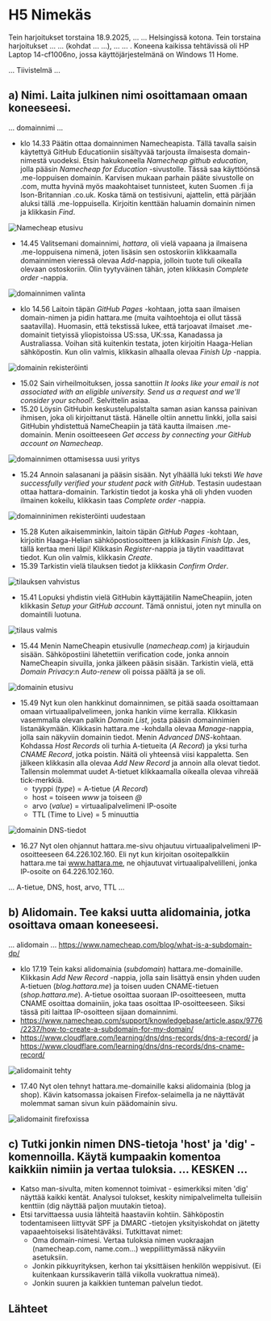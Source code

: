 # H5 Nimekäs

Tein harjoitukset torstaina 18.9.2025, ... ... Helsingissä kotona. Tein torstaina harjoitukset ... ... (kohdat ... ...), ... ... . Koneena kaikissa tehtävissä oli HP Laptop 14-cf1006no, jossa käyttöjärjestelmänä on Windows 11 Home.

... Tiivistelmä ...

## a) Nimi. Laita julkinen nimi osoittamaan omaan koneeseesi.

... domainnimi ... 

- klo 14.33 Päätin ottaa domainnimen Namecheapista. Tällä tavalla saisin käytettyä GitHub Educationiin sisältyvää tarjousta ilmaisesta domain-nimestä vuodeksi. Etsin hakukoneella _Namecheap github education_, jolla pääsin _Namecheap for Education_ -sivustolle. Tässä saa käyttöönsä .me-loppuisen domainin. Karvisen mukaan parhain pääte sivustolle on .com, mutta hyvinä myös maakohtaiset tunnisteet, kuten Suomen .fi ja Ison-Britannian .co.uk. Koska tämä on testisivuni, ajattelin, että pärjään aluksi tällä .me-loppuisella. Kirjoitin kenttään haluamin domainin nimen ja klikkasin _Find_.

![Namecheap etusivu](images/h5-kuva01.jpg)

- 14.45 Valitsemani domainnimi, _hattara_, oli vielä vapaana ja ilmaisena .me-loppuisena nimenä, joten lisäsin sen ostoskoriin klikkaamalla domainnimen vieressä olevaa _Add_-nappia, jolloin tuote tuli oikealla olevaan ostoskoriin. Olin tyytyväinen tähän, joten klikkasin _Complete order_ -nappia.

![domainnimen valinta](images/h5-kuva02.jpg)

- klo 14.56 Laitoin täpän _GitHub Pages_ -kohtaan, jotta saan ilmaisen domain-nimen ja pidin hattara.me (muita vaihtoehtoja ei ollut tässä saatavilla). Huomasin, että tekstissä lukee, että tarjoavat ilmaiset .me-domainit tietyissä yliopistoissa US:ssa, UK:ssa, Kanadassa ja Australiassa. Voihan sitä kuitenkin testata, joten kirjoitin Haaga-Helian sähköpostin. Kun olin valmis, klikkasin alhaalla olevaa _Finish Up_ -nappia.

![domainin rekisteröinti](images/h5-kuva03.jpg)

- 15.02 Sain virheilmoituksen, jossa sanottiin _It looks like your email is not associated with an eligible university. Send us a request and we'll consider your school!_. Selvittelin asiaa.
- 15.20 Löysin GitHubin keskustelupalstalta saman asian kanssa painivan ihmisen, joka oli kirjoittanut tästä. Hänelle oltiin annettu linkki, jolla saisi GitHubin yhdistettuä NameCheapiin ja tätä kautta ilmaisen .me-domainin. Menin osoitteeseen _Get access by connecting your GitHub account on Namecheap_.

![domainnimen ottamisessa uusi yritys](images/h5-kuva04.jpg)

-  15.24 Annoin salasanani ja pääsin sisään. Nyt ylhäällä luki teksti _We have successfully verified your student pack with GitHub_. Testasin uudestaan ottaa hattara-domainin. Tarkistin tiedot ja koska yhä oli yhden vuoden ilmainen kokeilu, klikkasin taas _Complete order_ -nappia.

![domainninimen rekisteröinti uudestaan](images/h5-kuva05.jpg)

- 15.28 Kuten aikaisemminkin, laitoin täpän _GitHub Pages_ -kohtaan, kirjoitin Haaga-Helian sähköpostiosoitteen ja klikkasin _Finish Up_. Jes, tällä kertaa meni läpi! Klikkasin _Register_-nappia ja täytin vaadittavat tiedot. Kun olin valmis, klikkasin _Create_.  
- 15.39 Tarkistin vielä tilauksen tiedot ja klikkasin _Confirm Order_.

![tilauksen vahvistus](images/h5-kuva06.jpg)

- 15.41 Lopuksi yhdistin vielä GitHubin käyttäjätilin NameCheapiin, joten klikkasin _Setup your GitHub account_. Tämä onnistui, joten nyt minulla on domaintili luotuna.

![tilaus valmis](images/h5-kuva07.jpg)

- 15.44 Menin NameCheapin etusivulle (_namecheap.com_) ja kirjauduin sisään. Sähköpostiini lähetettiin verification code, jonka annoin NameCheapin sivuilla, jonka jälkeen pääsin sisään. Tarkistin vielä, että _Domain Privacy_:n _Auto-renew_ oli poissa päältä ja se oli.

![domainin etusivu](images/h5-kuva08.jpg)

- 15.49 Nyt kun olen hankkinut domainnimen, se pitää saada osoittamaan omaan virtuaalipalvelimeen, jonka hankin viime kerralla. Klikkasin vasemmalla olevan palkin _Domain List_, josta pääsin domainnimien listanäkymään. Klikkasin hattara.me -kohdalla olevaa _Manage_-nappia, jolla sain näkyviin domainin tiedot. Menin _Advanced DNS_-kohtaan. Kohdassa _Host Records_ oli turhia A-tietueita (_A Record_) ja yksi turha _CNAME Record_, jotka poistin. Näitä oli yhteensä viisi kappaletta. Sen jälkeen klikkasin alla olevaa _Add New Record_ ja annoin alla olevat tiedot. Tallensin molemmat uudet A-tietuet klikkaamalla oikealla olevaa vihreää tick-merkkiä.
  - tyyppi (_type_) = A-tietue (_A Record_)
  - host = toiseen _www_ ja toiseen _@_
  - arvo (_value_) = virtuaalipalvelimeni IP-osoite
  - TTL (Time to Live) = 5 minuuttia

![domainin DNS-tiedot](images/h5-kuva09.jpg)

- 16.27 Nyt olen ohjannut hattara.me-sivu ohjautuu virtuaalipalvelimeni IP-osoitteeseen 64.226.102.160. Eli nyt kun kirjoitan osoitepalkkiin hattara.me tai www.hattara.me, ne ohjautuvat virtuaalipalvelilleni, jonka IP-osoite on 64.226.102.160.



... A-tietue, DNS, host, arvo, TTL ... 



## b) Alidomain. Tee kaksi uutta alidomainia, jotka osoittava omaan koneeseesi.



... alidomain ...  https://www.namecheap.com/blog/what-is-a-subdomain-dp/



- klo 17.19 Tein kaksi alidomainia (_subdomain_) hattara.me-domainille. Klikkasin _Add New Record_ -nappia, jolla sain lisättyä ensin yhden uuden A-tietuen (_blog.hattara.me_) ja toisen uuden CNAME-tietuen (_shop.hattara.me_). A-tietue osoittaa suoraan IP-osoitteeseen, mutta CNAME osoittaa domainiin, joka taas osoittaa IP-osoitteeseen. Siksi tässä piti laittaa IP-osoitteen sijaan domainnimi. 
- https://www.namecheap.com/support/knowledgebase/article.aspx/9776/2237/how-to-create-a-subdomain-for-my-domain/
- https://www.cloudflare.com/learning/dns/dns-records/dns-a-record/ ja https://www.cloudflare.com/learning/dns/dns-records/dns-cname-record/



![alidomainit tehty](images/h5-kuva10.jpg)

- 17.40 Nyt olen tehnyt hattara.me-domainille kaksi alidomainia (blog ja shop). Kävin katsomassa jokaisen Firefox-selaimella ja ne näyttävät molemmat saman sivun kuin päädomainin sivu.

![alidomainit firefoxissa](images/h5-kuva11.jpg)




## c) Tutki jonkin nimen DNS-tietoja 'host' ja 'dig' -komennoilla. Käytä kumpaakin komentoa kaikkiin nimiin ja vertaa tuloksia.  ... KESKEN ...

- Katso man-sivulta, miten komennot toimivat - esimerkiksi miten 'dig' näyttää kaikki kentät. Analysoi tulokset, keskity nimipalvelimelta tulleisiin kenttiin (dig näyttää paljon muutakin tietoa).
- Etsi tarvittaessa uusia lähteitä haastaviin kohtiin. Sähköpostin todentamiseen liittyvät SPF ja DMARC -tietojen yksityiskohdat on jätetty vapaaehtoiseksi lisätehtäväksi. Tutkittavat nimet:
  - Oma domain-nimesi. Vertaa tuloksia nimen vuokraajan (namecheap.com, name.com...) weppiliittymässä näkyviin asetuksiin.
  - Jonkin pikkuyrityksen, kerhon tai yksittäisen henkilön weppisivut. (Ei kuitenkaan kurssikaverin tällä viikolla vuokrattua nimeä).
  - Jonkin suuren ja kaikkien tunteman palvelun tiedot.




## Lähteet
